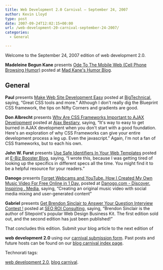 ```yaml
---
title: Web Development 2.0 Carnival – September 24, 2007
author: Kevin Lloyd
type: post
date: 2007-09-24T12:02:15+00:00
url: /web-development-20-carnival-september-24-2007/
categories:
  - General

---
```

Welcome to the September 24, 2007 edition of web development 2.0.

<!-- Carnival Submission -->

**Madeleine Begun Kane** presents [Ode To The Mobile Web (Cell Phone Browsing Humor)][1] posted at [Mad Kane's Humor Blog][2].

## General

<!-- Carnival Submission -->

**Paul** presents [Make Web Site Development Easy][3] posted at [BigTechnical][4], saying, &#8220;Great CSS tools and more.&#8221; Although I don't really dig the Blueprint CSS framework, the tips on Nifty Corners and gradients are good.

<!-- Carnival Submission -->

**Don Albrecht** presents [Why Are CSS Frameworks Important to AJAX Development][5] posted at [Ajax Bestiary][6], saying, &#8220;It's way to easy to get burned in AJAX development when you don't start with a good foundation. Here's an exploration of why CSS Frameworks can give your entire development process a leg up. Even the javascript.&#8221; Again, I'm not a fan of CSS frameworks, but to each his own.

<!-- Carnival Submission -->

**John W. Furst** presents [Use Safe Identifiers In Your Web Templates][7] posted at [E-Biz Booster Blog][8], saying, &#8220;I wrote this, because I was getting tired of looking up the specifics in different specs all the time. You might find it to be a helpful resource for your readers.&#8221;

<!-- Carnival Submission -->

**Danogo** presents [Forget Webcams and YouTube. How I Created My Own Music Video For Free Online in 1 Day.][9] posted at [Danogo.com - Discover. Inspiring . Media][10], saying, &#8220;Creating an original music video with social media mixing and user-generated content&#8221;

<!-- Carnival Submission -->

**Gabriel** presents [Get Brendon Sinclair to Answer Your Question Interview Contest !][11] posted at [SEO ROI Consulting][12], saying, &#8220;Brendon Sinclair is the author of Sitepoint's popular Web Design Business Kit. The first edition sold out, and the second edition has just been published!&#8221;

<!-- EDIT THIS: the conclusion begins with this paragraph: -->That concludes this edition. Submit your blog article to the next edition of

**web development 2.0** using our <a href="http://blogcarnival.com/bc/submit_2377.html" target="_blank" title="Submit an entry to Ã¢â‚¬Å“web development 2.0Ã¢â‚¬Â">carnival submission form</a>. Past posts and future hosts can be found on our  <a href="http://blogcarnival.com/bc/cprof_2377.html" target="_blank" title="Blog Carnival index for Ã¢â‚¬Å“web development 2.0Ã¢â‚¬Â">blog carnival index page</a>.

Technorati tags: <!-- add your technorati tags here! -->

<a href="http://technorati.com/tag/web+development+2.0" rel="tag">web development 2.0</a>, <a href="http://technorati.com/tag/blog+carnival" rel="tag">blog carnival</a>.

 [1]: http://www.madkane.com/humor_blog/2007/09/12/ode-to-the-mobile-web-cell-phone-browsing-humor-fm8480-15/
 [2]: http://www.madkane.com/humor_blog
 [3]: http://bigtechnical.com/2007/09/07/make-web-site-development-easy/
 [4]: http://bigtechnical.com/
 [5]: http://www.ajaxbestiary.com/2007/09/06/why-are-css-frameworks-important-to-ajax-development/
 [6]: http://www.ajaxbestiary.com/
 [7]: http://blog.fcon21.biz/2007-08/60-Use-Safe-Identifiers-In-Your-Web-Templates
 [8]: http://blog.fcon21.biz/
 [9]: http://www.danogo.com/forget-webcams-and-youtube-how-i-created-my-own-music-video-for-free-online-in-1-day
 [10]: http://www.danogo.com/
 [11]: http://seoroi.com/latest-news/get-brendon-sinclair-to-answer-your-question-interview-contest/
 [12]: http://seoroi.com/